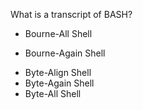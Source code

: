 What is a transcript of BASH?
* Bourne-All Shell
+ Bourne-Again Shell
* Byte-Align Shell
* Byte-Again Shell
* Byte-All Shell
